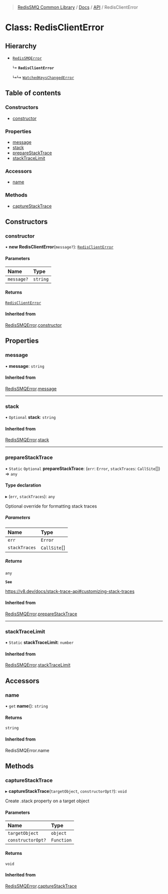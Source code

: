 >[RedisSMQ Common Library](../../../README.md) / [Docs](../../README.md) / [API](../README.md) / RedisClientError

# Class: RedisClientError

## Hierarchy

- [`RedisSMQError`](../classes/RedisSMQError.md)

  ↳ **`RedisClientError`**

  ↳↳ [`WatchedKeysChangedError`](../classes/WatchedKeysChangedError.md)

## Table of contents

### Constructors

- [constructor](../classes/RedisClientError.md#constructor)

### Properties

- [message](../classes/RedisClientError.md#message)
- [stack](../classes/RedisClientError.md#stack)
- [prepareStackTrace](../classes/RedisClientError.md#preparestacktrace)
- [stackTraceLimit](../classes/RedisClientError.md#stacktracelimit)

### Accessors

- [name](../classes/RedisClientError.md#name)

### Methods

- [captureStackTrace](../classes/RedisClientError.md#capturestacktrace)

## Constructors

### constructor

• **new RedisClientError**(`message?`): [`RedisClientError`](../classes/RedisClientError.md)

#### Parameters

| Name | Type |
| :------ | :------ |
| `message?` | `string` |

#### Returns

[`RedisClientError`](../classes/RedisClientError.md)

#### Inherited from

[RedisSMQError](../classes/RedisSMQError.md).[constructor](../classes/RedisSMQError.md#constructor)

## Properties

### message

• **message**: `string`

#### Inherited from

[RedisSMQError](../classes/RedisSMQError.md).[message](../classes/RedisSMQError.md#message)

___

### stack

• `Optional` **stack**: `string`

#### Inherited from

[RedisSMQError](../classes/RedisSMQError.md).[stack](../classes/RedisSMQError.md#stack)

___

### prepareStackTrace

▪ `Static` `Optional` **prepareStackTrace**: (`err`: `Error`, `stackTraces`: `CallSite`[]) => `any`

#### Type declaration

▸ (`err`, `stackTraces`): `any`

Optional override for formatting stack traces

##### Parameters

| Name | Type |
| :------ | :------ |
| `err` | `Error` |
| `stackTraces` | `CallSite`[] |

##### Returns

`any`

**`See`**

https://v8.dev/docs/stack-trace-api#customizing-stack-traces

#### Inherited from

[RedisSMQError](../classes/RedisSMQError.md).[prepareStackTrace](../classes/RedisSMQError.md#preparestacktrace)

___

### stackTraceLimit

▪ `Static` **stackTraceLimit**: `number`

#### Inherited from

[RedisSMQError](../classes/RedisSMQError.md).[stackTraceLimit](../classes/RedisSMQError.md#stacktracelimit)

## Accessors

### name

• `get` **name**(): `string`

#### Returns

`string`

#### Inherited from

RedisSMQError.name

## Methods

### captureStackTrace

▸ **captureStackTrace**(`targetObject`, `constructorOpt?`): `void`

Create .stack property on a target object

#### Parameters

| Name | Type |
| :------ | :------ |
| `targetObject` | `object` |
| `constructorOpt?` | `Function` |

#### Returns

`void`

#### Inherited from

[RedisSMQError](../classes/RedisSMQError.md).[captureStackTrace](../classes/RedisSMQError.md#capturestacktrace)
